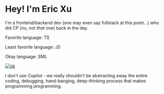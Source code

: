 
# Hey! I'm Eric Xu
I'm a frontend/backend dev (one may even say fullstack at this point...) who did CP (no, not _that_ one) back in the day. 


Favorite language: TS

Least favorite language: JS

Okay language: SML

[![ok](https://github-readme-stats.vercel.app/api/top-langs?username=cirex-web)](https://www.tomorrowtides.com/j2213.html)


I don't use Copilot - we really shouldn't be abstracting away the entire coding, debugging, hand-banging, deep-thinking process that makes programming programming.
